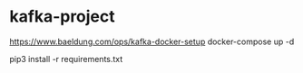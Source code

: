 # kafka-project

https://www.baeldung.com/ops/kafka-docker-setup
docker-compose up -d

pip3 install -r requirements.txt
